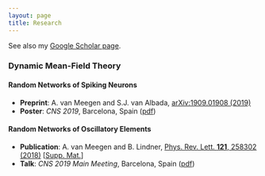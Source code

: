 ```yaml
---
layout: page
title: Research
---
```


See also my [Google Scholar page](https://scholar.google.de/citations?user=2HpXCQ0AAAAJ).

### Dynamic Mean-Field Theory

#### Random Networks of Spiking Neurons

<!-- <img src="png/dmft_spiking.png" alt="spiking DMFT sketch" width="300"/> -->

* **Preprint**: A. van Meegen and S.J. van Albada, [arXiv:1909.01908 (2019)](https://arxiv.org/abs/1909.01908)
* **Poster**: *CNS 2019*, Barcelona, Spain ([pdf](pdf/CNS19_timescales.pdf))

#### Random Networks of Oscillatory Elements

<!-- <img src="png/dmft_rotators.png" alt="rotator DMFT sketch" width="300"/> -->

* **Publication**: A. van Meegen and B. Lindner, [Phys. Rev. Lett. **121**, 258302 (2018)](https://journals.aps.org/prl/abstract/10.1103/PhysRevLett.121.258302) [[Supp. Mat.](https://journals.aps.org/prl/supplemental/10.1103/PhysRevLett.121.258302/vanmeegen_lindner_2018_suppmat.pdf)]
* **Talk**: *CNS 2019 Main Meeting*, Barcelona, Spain ([pdf](pdf/CNS19_rotators.pdf))
